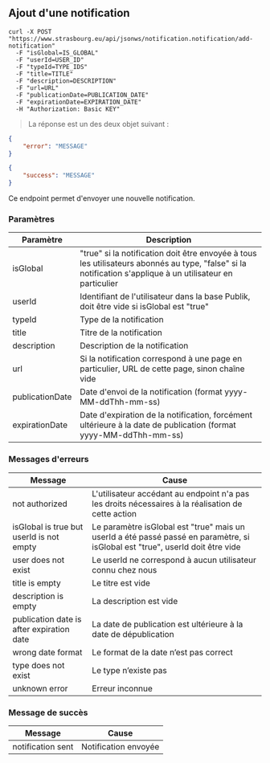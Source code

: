## Ajout d'une notification

```shell
curl -X POST "https://www.strasbourg.eu/api/jsonws/notification.notification/add-notification"
  -F "isGlobal=IS_GLOBAL"
  -F "userId=USER_ID"
  -F "typeId=TYPE_IDS"
  -F "title=TITLE"
  -F "description=DESCRIPTION"
  -F "url=URL"
  -F "publicationDate=PUBLICATION_DATE"
  -F "expirationDate=EXPIRATION_DATE"
  -H "Authorization: Basic KEY"
```


> La réponse est un des deux objet suivant :

```json
{
    "error": "MESSAGE"
}
```


```json
{
    "success": "MESSAGE"
}
```


Ce endpoint permet d'envoyer une nouvelle notification.

### Paramètres

Paramètre | Description
--------- | -----------
isGlobal | "true" si la notification doit être envoyée à tous les utilisateurs abonnés au type, "false" si la notification s'applique à un utilisateur en particulier
userId | Identifiant de l'utilisateur dans la base Publik, doit être vide si isGlobal est "true"
typeId | Type de la notification
title | Titre de la notification
description | Description de la notification
url | Si la notification correspond à une page en particulier, URL de cette page, sinon chaîne vide
publicationDate | Date d'envoi de la notification (format yyyy-MM-ddThh-mm-ss)
expirationDate | Date d'expiration de la notification, forcément ultérieure à la date de publication (format yyyy-MM-ddThh-mm-ss)

### Messages d'erreurs

Message | Cause
--------|--------
not authorized | L'utilisateur accédant au endpoint n'a pas les droits nécessaires à la réalisation de cette action
isGlobal is true but userId is not empty | Le paramètre isGlobal est "true" mais un userId a été passé passé en paramètre, si isGlobal est "true", userId doit être vide
user does not exist | Le userId ne correspond à aucun utilisateur connu chez nous
title is empty | Le titre est vide
description is empty | La description est vide
publication date is after expiration date | La date de publication est ultérieure à la date de dépublication
wrong date format | Le format de la date n’est pas correct
type does not exist | Le type n’existe pas
unknown error | Erreur inconnue

### Message de succès

Message | Cause
--------|--------
notification sent | Notification envoyée

